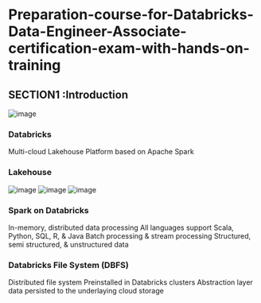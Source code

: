 # Preparation-course-for-Databricks-Data-Engineer-Associate-certification-exam-with-hands-on-training
## SECTION1 :Introduction
![image](https://github.com/user-attachments/assets/d8c0f131-cf91-4188-a5ee-e4c48816eedb)


### Databricks
Multi-cloud Lakehouse Platform based on Apache Spark
### Lakehouse
![image](https://github.com/user-attachments/assets/5c4e5814-1977-4fd4-94b5-05927ab81b3b)
![image](https://github.com/user-attachments/assets/d740dc8f-609b-40ac-affe-74599b373785)
![image](https://github.com/user-attachments/assets/d1624a79-cfe4-4f99-b0bf-9926a64cfdd6)

### Spark on Databricks
In-memory, distributed data processing
All languages support
Scala, Python, SQL, R, & Java
Batch processing & stream processing
Structured, semi structured, & unstructured data

### Databricks File System (DBFS)
Distributed file system 
Preinstalled in Databricks clusters 
Abstraction layer 
data persisted to the underlaying cloud storage
